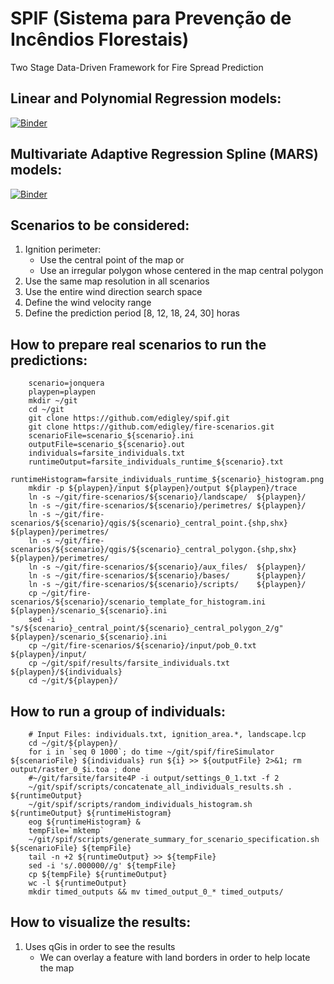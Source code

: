 # SPIF (Sistema para Prevenção de Incêndios Florestais)
Two Stage Data-Driven Framework for Fire Spread Prediction

## Linear and Polynomial Regression models:

[![Binder](https://mybinder.org/badge_logo.svg)](https://mybinder.org/v2/gh/edigley/spif/master?filepath=notebooks%2Fquality_of_prediction.ipynb)

## Multivariate Adaptive Regression Spline (MARS) models:

[![Binder](https://mybinder.org/badge_logo.svg)](https://mybinder.org/v2/gh/edigley/spif/master?filepath=notebooks%2Fmars_models.ipynb)

## Scenarios to be considered:

1. Ignition perimeter:
    - Use the central point of the map or
    - Use an irregular polygon whose centered in the map central polygon
2. Use the same map resolution in all scenarios
3. Use the entire wind direction search space
4. Define the wind velocity range
5. Define the prediction period [8, 12, 18, 24, 30] horas

## How to prepare real scenarios to run the predictions:

~~~~
	scenario=jonquera
	playpen=playpen
	mkdir ~/git
	cd ~/git
	git clone https://github.com/edigley/spif.git
	git clone https://github.com/edigley/fire-scenarios.git
	scenarioFile=scenario_${scenario}.ini
	outputFile=scenario_${scenario}.out
	individuals=farsite_individuals.txt
	runtimeOutput=farsite_individuals_runtime_${scenario}.txt
	runtimeHistogram=farsite_individuals_runtime_${scenario}_histogram.png
	mkdir -p ${playpen}/input ${playpen}/output ${playpen}/trace
	ln -s ~/git/fire-scenarios/${scenario}/landscape/  ${playpen}/
	ln -s ~/git/fire-scenarios/${scenario}/perimetres/ ${playpen}/
	ln -s ~/git/fire-scenarios/${scenario}/qgis/${scenario}_central_point.{shp,shx} ${playpen}/perimetres/
	ln -s ~/git/fire-scenarios/${scenario}/qgis/${scenario}_central_polygon.{shp,shx} ${playpen}/perimetres/
	ln -s ~/git/fire-scenarios/${scenario}/aux_files/  ${playpen}/
	ln -s ~/git/fire-scenarios/${scenario}/bases/      ${playpen}/
	ln -s ~/git/fire-scenarios/${scenario}/scripts/    ${playpen}/
	cp ~/git/fire-scenarios/${scenario}/scenario_template_for_histogram.ini ${playpen}/scenario_${scenario}.ini
	sed -i "s/${scenario}_central_point/${scenario}_central_polygon_2/g" ${playpen}/scenario_${scenario}.ini
	cp ~/git/fire-scenarios/${scenario}/input/pob_0.txt ${playpen}/input/
	cp ~/git/spif/results/farsite_individuals.txt ${playpen}/${individuals}
	cd ~/git/${playpen}/
~~~~

## How to run a group of individuals:

~~~~
	# Input Files: individuals.txt, ignition_area.*, landscape.lcp
	cd ~/git/${playpen}/
	for i in `seq 0 1000`; do time ~/git/spif/fireSimulator ${scenarioFile} ${individuals} run ${i} >> ${outputFile} 2>&1; rm output/raster_0_$i.toa ; done
	#~/git/farsite/farsite4P -i output/settings_0_1.txt -f 2
	~/git/spif/scripts/concatenate_all_individuals_results.sh . ${runtimeOutput}
	~/git/spif/scripts/random_individuals_histogram.sh ${runtimeOutput} ${runtimeHistogram}
	eog ${runtimeHistogram} &
	tempFile=`mktemp`
	~/git/spif/scripts/generate_summary_for_scenario_specification.sh ${scenarioFile} ${tempFile}
	tail -n +2 ${runtimeOutput} >> ${tempFile}
	sed -i 's/.000000//g' ${tempFile}
	cp ${tempFile} ${runtimeOutput}
	wc -l ${runtimeOutput}
	mkdir timed_outputs && mv timed_output_0_* timed_outputs/
~~~~

## How to visualize the results:

1. Uses qGis in order to see the results
    - We can overlay a feature with land borders in order to help locate the map